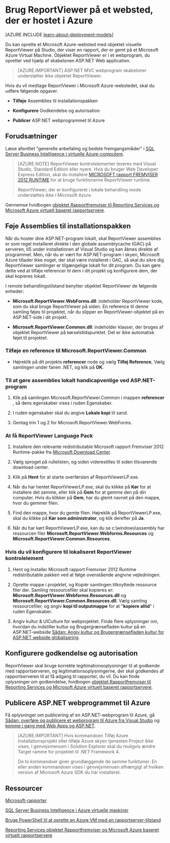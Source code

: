 <properties 
    pageTitle="Brug ReportViewer på et websted | Microsoft Azure"
    description="Dette emne beskrives, hvordan du opretter et Microsoft Azure-websted med objektet visuelle ReportViewer på Studio, der viser en rapport, der er gemt på et Microsoft Azure Virtual Machine."
    services="virtual-machines-windows"
    documentationCenter="na"
    authors="guyinacube"
    manager="erikre"
    editor="monicar" 
    tags="azure-service-management" />
<tags 
    ms.service="virtual-machines-windows"
    ms.devlang="na"
    ms.topic="article"
    ms.tgt_pltfrm="vm-windows-sql-server"
    ms.workload="infrastructure-services"
    ms.date="10/04/2016"
    ms.author="asaxton" />

# <a name="use-reportviewer-in-a-web-site-hosted-in-azure"></a>Brug ReportViewer på et websted, der er hostet i Azure

[AZURE.INCLUDE [learn-about-deployment-models](../../includes/learn-about-deployment-models-classic-include.md)]


Du kan oprette et Microsoft Azure-websted med objektet visuelle ReportViewer på Studio, der viser en rapport, der er gemt på et Microsoft Azure Virtual Machine. Objektet ReportViewer er i et webprogram, du opretter ved hjælp af skabelonen ASP.NET Web application.

>[AZURE.IMPORTANT] ASP.NET MVC webprogram skabeloner understøtter ikke objektet ReportViewer.

Hvis du vil medtage ReportViewer i Microsoft Azure-webstedet, skal du udføre følgende opgaver.

- **Tilføje** Assemblies til installationspakken

- **Konfigurere** Godkendelse og autorisation

- **Publicer** ASP.NET webprogrammet til Azure

## <a name="prerequisites"></a>Forudsætninger

Læse afsnittet "generelle anbefaling og bedste fremgangsmåder" i [SQL Server Business Intelligence i virtuelle Azure-computere](virtual-machines-windows-classic-ps-sql-bi.md).

>[AZURE.NOTE] ReportViewer kontrolelementer leveres med Visual Studio, Standard Edition eller nyere. Hvis du bruger Web Developer Express Edition, skal du installere [MICROSOFT rapport FREMVISER 2012 RUNTIME](https://www.microsoft.com/download/details.aspx?id=35747) for at bruge funktionerne ReportViewer runtime.
>
>ReportViewer, der er konfigureret i lokale behandling mode understøttes ikke i Microsoft Azure.

Gennemse hvidbogen [objektet Rapportfremviser til Reporting Services og Microsoft Azure virtuelt baseret rapportservere](http://download.microsoft.com/download/2/2/0/220DE2F1-8AB3-474D-8F8B-C998F7C56B5D/Reporting%20Services%20report%20viewer%20control%20and%20Azure%20VM%20based%20report%20servers.docx).

## <a name="adding-assemblies-to-the-deployment-package"></a>Føje Assemblies til installationspakken

Når du hoster dine ASP.NET-program lokalt, skal ReportViewer assemblies er som regel installeret direkte i den globale assemblycache (GAC) på serveren, IIS under installationen af Visual Studio og kan åbnes direkte af programmet. Men, når du er vært for ASP.NET-program i skyen, Microsoft Azure tillader ikke noget, der skal være installeret i GAC, så skal du sikre dig ReportViewer samlinger er tilgængelige lokalt for dit program. Du kan gøre dette ved at tilføje referencer til dem i dit projekt og konfigurere dem, der skal kopieres lokalt.

I remote behandlingstilstand benytter objektet ReportViewer de følgende enheder:

- **Microsoft.ReportViewer.WebForms.dll**: indeholder ReportViewer kode, som du skal bruge ReportViewer på siden. En reference til denne samling føjes til projektet, når du slipper en ReportViewer-objektet på en ASP.NET-side i dit projekt.

- **Microsoft.ReportViewer.Common.dll**: indeholder klasser, der bruges af objektet ReportViewer på kørselstidspunktet. Det er ikke automatisk føjet til projektet.

### <a name="to-add-a-reference-to-microsoftreportviewercommon"></a>Tilføje en reference til Microsoft.ReportViewer.Common

- Højreklik på dit projekts **referencer** node og vælg **Tilføj Reference**, Vælg samlingen under fanen .NET, og klik på **OK**.

### <a name="to-make-the-assemblies-locally-accessible-by-your-aspnet-application"></a>Til at gøre assemblies lokalt handicapvenlige ved ASP.NET-program

1. Klik på samlingen Microsoft.ReportViewer.Common i mappen **referencer** , så dens egenskaber vises i ruden Egenskaber.

1. I ruden egenskaber skal du angive **Lokale kopi** til sand.

1. Gentag trin 1 og 2 for Microsoft.ReportViewer.WebForms.

### <a name="to-get-reportviewer-language-pack"></a>At få ReportViewer Language Pack

1. Installere den relevante redistributable Microsoft rapport Fremviser 2012 Runtime-pakke fra [Microsoft Download Center](http://go.microsoft.com/fwlink/?LinkId=317386).

1. Vælg sproget på rullelisten, og siden viderestilles til siden tilsvarende download center.

1. Klik på **Hent** for at starte overførslen af ReportViewerLP.exe.

1. Når du har hentet ReportViewerLP.exe, skal du klikke på **Kør** for at installere det samme, eller klik på **Gem** for at gemme den på din computer. Hvis du klikker på **Gem**, har du glemt navnet på den mappe, hvor du gemmer filen.

1. Find den mappe, hvor du gemte filen. Højreklik på ReportViewerLP.exe, skal du klikke på **Kør som administrator**, og klik derefter på **Ja**.

1. Når du har kørt ReportViewerLP.exe, kan du se c:\windows\assembly har ressourcen filer **Microsoft.ReportViewer.Webforms.Resources** og **Microsoft.ReportViewer.Common.Resources**.

### <a name="to-configure-for-localized-reportviewer-control"></a>Hvis du vil konfigurere til lokaliseret ReportViewer kontrolelement

1. Hent og Installer Microsoft rapport Fremviser 2012 Runtime redistributable pakken ved at følge ovenstående angivne vejledningen.

1. Oprette <language> mappe i projektet, og Kopiér samlingen tilknyttede ressource filer der. Samling ressourcefiler skal kopieres er: **Microsoft.ReportViewer.Webforms.Resources.dll** og **Microsoft.ReportViewer.Common.Resources.dll**. Vælg samling ressourcefiler, og angiv **kopi til outputmappe** for at "**kopiere altid**" i ruden Egenskaber.

1. Angiv kultur & UICulture for webprojektet. Finde flere oplysninger om, hvordan du indstiller kultur og Brugergrænsefladen kultur på en ASP.NET-webside [Sådan: Angiv kultur og Brugergrænsefladen kultur for ASP.NET webside globalisering](http://go.microsoft.com/fwlink/?LinkId=237461).

## <a name="configuring-authentication-and-authorization"></a>Konfigurere godkendelse og autorisation

ReportViewer skal bruge korrekte legitimationsoplysninger til at godkende med rapportserveren, og legitimationsoplysningerne, der skal godkendes af rapportserveren til at få adgang til rapporter, du vil. Du kan finde oplysninger om godkendelse, hvidbogen [objektet Rapportfremviser til Reporting Services og Microsoft Azure virtuelt baseret rapportservere](https://msdn.microsoft.com/library/azure/dn753698.aspx).

## <a name="publish-the-aspnet-web-application-to-azure"></a>Publicere ASP.NET webprogrammet til Azure

Få oplysninger om publicering af en ASP.NET-webprogram til Azure, gå [Sådan: overføre og publicere et webprogram til Azure fra Visual Studio](../vs-azure-tools-migrate-publish-web-app-to-cloud-service.md) og [komme i gang med Web Apps og ASP.NET](../app-service-web/web-sites-dotnet-get-started.md).

>[AZURE.IMPORTANT] Hvis kommandoen Tilføj Azure installationsprojekt eller tilføje Azure skyen tjenesten Project ikke vises, i genvejsmenuen i Solution Explorer skal du muligvis ændre Target ramme for projektet til .NET Framework 4.
>
>De to kommandoer giver grundlæggende de samme funktioner. En eller anden kommandoen vises i genvejsmenuen afhængigt af hvilken version af Microsoft Azure SDK du har installeret.

## <a name="resources"></a>Ressourcer

[Microsoft-rapporter](http://go.microsoft.com/fwlink/?LinkId=205399)

[SQL Server Business Intelligence i Azure virtuelle maskiner](virtual-machines-windows-classic-ps-sql-bi.md)

[Bruge PowerShell til at oprette en Azure VM med en rapportserver-tilstand](virtual-machines-windows-classic-ps-sql-report.md)

[Reporting Services objektet Rapportfremviser og Microsoft Azure baseret virtuelt rapportservere](http://download.microsoft.com/download/2/2/0/220DE2F1-8AB3-474D-8F8B-C998F7C56B5D/Reporting%20Services%20report%20viewer%20control%20and%20Azure%20VM%20based%20report%20servers.docx)
